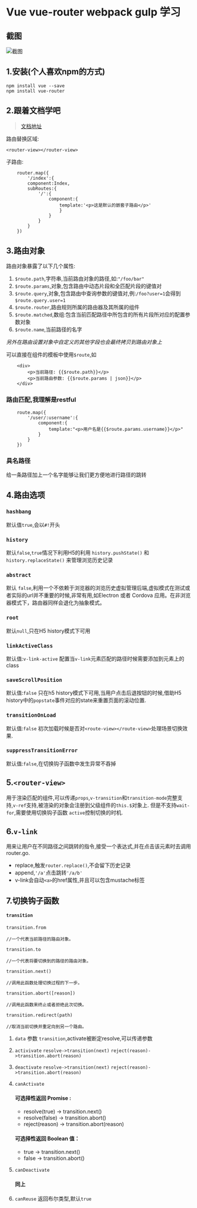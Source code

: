 # Vue vue-router webpack gulp 学习
## 截图

![截图](http://7xp11v.com1.z0.glb.clouddn.com/15-12-9/6082494.jpg)

## 1.安装(个人喜欢npm的方式)
```
npm install vue --save
npm install vue-router
```

## 2.跟着文档学吧
> [文档地址](http://vuejs.github.io/vue-router/zh-cn/basic.html)

路由替换区域:

`<router-view></router-view>`

子路由:

```
    router.map({
        '/index':{
        component:Index,
        subRoutes:{
            '/':{
                component:{
                    template:'<p>这是默认的嵌套子路由</p>'
                    }
                }
            }
        }
    })
```

## 3.路由对象
路由对象暴露了以下几个属性:

1. `$route.path`,字符串,当前路由对象的路径,如:`"/foo/bar"`
2. `$route.params`,对象,包含路由中动态片段和全匹配片段的键值对
3. `$route.query`,对象,包含路由中查询参数的键值对,例:`/foo?user=1`会得到`$route.query.user=1`
4. `$route.router`,路由规则所属的路由器及其所属的组件
5. `$route.matched`,数组:包含当前匹配路径中所包含的所有片段所对应的配置参数对象
6. `$route.name`,当前路径的名字

*另外在路由设置对象中自定义的其他字段也会最终拷贝到路由对象上*

可以直接在组件的模板中使用`$route`,如
```
    <div>
        <p>当前路径: {{$route.path}}</p>
        <p>当前路由参数: {{$route.params | json}}</p>
    </div>
   ```

### 路由匹配,我理解是restful

```
    route.map({
        '/user/:username':{
            component:{
                template:"<p>用户名是{{$route.params.username}}</p>"
            }
        }
    })
```

### 具名路径

给一条路径加上一个名字能够让我们更方便地进行路径的跳转

## 4.路由选项

### `hashbang`

默认值`true`,会以`#!`开头

### `history`

默认`false`,`true`情况下利用H5的利用 `history.pushState()` 和 `history.replaceState()` 来管理浏览历史记录

### `abstract`

默认 `false`,利用一个不依赖于浏览器的浏览历史虚拟管理后端,虚拟模式在测试或者实际的url并不重要的时候,非常有用,如Electron 或者 Cordova 应用。在非浏览器模式下，路由器同样会退化为抽象模式。

### `root`

默认`null`,只在H5 history模式下可用

### `linkActiveClass`

默认值:`v-link-active` 配置当`v-link`元素匹配的路径时候需要添加到元素上的class

### `saveScrollPosition`

默认值:`false` 只在h5 history模式下可用,当用户点击后退按钮的时候,借助H5 history中的`popstate`事件对应的state来重置页面的滚动位置.

### `transitionOnLoad`

默认值:`false` 初次加载时候是否对`<route-view></route-view>`处理场景切换效果.

### `suppressTransitionError`

默认值:`false`,在切换钩子函数中发生异常不吞掉

## 5.`<router-view>`

用于渲染匹配的组件,可以传递`props`,`v-transition`和`transition-mode`完整支持,`v-ref`支持,被渲染的对象会注册到父级组件的`this.$`对象上.
但是不支持`wait-for`,需要使用切换钩子函数 `active`控制切换的时机.

## 6.`v-link`

用来让用户在不同路径之间跳转的指令,接受一个表达式,并在点击该元素时去调用router.go.

- replace,触发`router.replace()`,不会留下历史记录
- append,`'/a'`点击跳转`'/a/b'`
- v-link会自动`<a>`的href属性,并且可以包含mustache标签

## 7.切换钩子函数

#### `transition`

```
transition.from

//一个代表当前路径的路由对象。

transition.to

//一个代表将要切换到的路径的路由对象。

transition.next()

//调用此函数处理切换过程的下一步。

transition.abort([reason])

//调用此函数来终止或者拒绝此次切换。

transition.redirect(path)

//取消当前切换并重定向到另一个路由。
```

1. `data` 参数   `transition`,activate被断定resolve,可以传递参数
2. `activivate` `resolve->transition(next)` `reject(reason)->transition.abort(reason)`
3. `deactivate` `resolve->transition(next)` `reject(reason)->transition.abort(reason)`
4. `canActivate`

    #### 可选择性返回 Promise :

    - resolve(true) -> transition.next()
    - resolve(false) -> transition.abort()
    - reject(reason) -> transition.abort(reason)
    #### 可选择性返回 Boolean 值：

    - true -> transition.next()
    - false -> transition.abort()

5. `canDeactivate`

    #### 同上

6. `canReuse` 返回布尔类型,默认`true`
